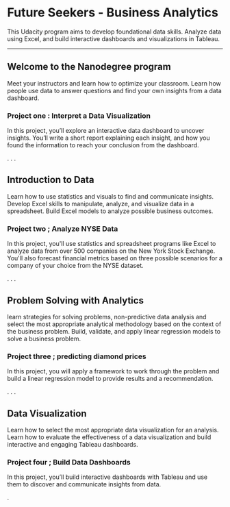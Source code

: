 

# Future Seekers - Business Analytics



This Udacity program aims to develop foundational data skills. Analyze data using Excel, and build interactive dashboards and visualizations in Tableau.



---------------







## Welcome to the Nanodegree program 


Meet your instructors and learn how to optimize your classroom. Learn how people use data to answer questions and find your own insights from a data dashboard.




### Project one : Interpret a Data Visualization


In this project, you’ll explore an interactive data dashboard to uncover insights. You’ll write a short report explaining each insight, and how you found the information to reach your conclusion from the dashboard.


.
.
.


## Introduction to Data


Learn how to use statistics and visuals to find and communicate insights. Develop Excel skills to manipulate, analyze, and visualize data in a spreadsheet. Build Excel models to analyze possible business outcomes. 




### Project two ; Analyze NYSE Data


In this project, you'll use statistics and spreadsheet programs like Excel to analyze data from over 500 companies on the New York Stock Exchange. You'll also forecast financial metrics based on three possible scenarios for a company of your choice from the NYSE dataset.


.
.
.



## Problem Solving with Analytics


learn strategies for solving problems, non-predictive data analysis and select the most appropriate analytical methodology based on the context of the business problem. Build, validate, and apply linear regression models to solve a business problem.




### Project three ; predicting diamond prices


In this project, you will apply a framework to work through the problem and build a linear regression model to provide results and a recommendation. 


.
.
.


## Data Visualization


Learn how to select the most appropriate data visualization for an analysis. Learn how to evaluate the effectiveness of a data visualization and build interactive and engaging Tableau dashboards.




 ### Project four ; Build Data Dashboards
 
 
 In this project, you’ll build interactive dashboards with Tableau and use them to discover and communicate insights from data.
 
 
 
 
 
 .








